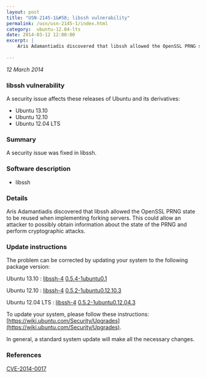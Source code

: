 ```yaml
---
layout: post
title: "USN-2145-1&#58; libssh vulnerability"
permalink: /usn/usn-2145-1/index.html
category:  ubuntu-12.04-lts
date: 2014-03-12 12:00:00
excerpt: |
    Aris Adamantiadis discovered that libssh allowed the OpenSSL PRNG state to be reused when implementing forking servers. This could allow an attacker to possibly obtain information about the state of the PRNG and perform cryptographic attacks. 
    
--- 
```

 
 

*12 March 2014*

### libssh vulnerability

A security issue affects these releases of Ubuntu and its derivatives:

* Ubuntu 13.10
* Ubuntu 12.10
* Ubuntu 12.04 LTS

### Summary

A security issue was fixed in libssh. 

### Software description

* libssh 

### Details

Aris Adamantiadis discovered that libssh allowed the OpenSSL PRNG state to be reused when implementing forking servers. This could allow an attacker to possibly obtain information about the state of the PRNG and perform cryptographic attacks. 

### Update instructions

The problem can be corrected by updating your system to the following package version:

Ubuntu 13.10
 : [libssh-4](https://launchpad.net/ubuntu/+source/libssh) <span> [0.5.4-1ubuntu0.1](https://launchpad.net/ubuntu/+source/libssh/0.5.4-1ubuntu0.1) </span> 

Ubuntu 12.10
 : [libssh-4](https://launchpad.net/ubuntu/+source/libssh) <span> [0.5.2-1ubuntu0.12.10.3](https://launchpad.net/ubuntu/+source/libssh/0.5.2-1ubuntu0.12.10.3) </span> 

Ubuntu 12.04 LTS
 : [libssh-4](https://launchpad.net/ubuntu/+source/libssh) <span> [0.5.2-1ubuntu0.12.04.3](https://launchpad.net/ubuntu/+source/libssh/0.5.2-1ubuntu0.12.04.3) </span> 

To update your system, please follow these instructions: [https://wiki.ubuntu.com/Security/Upgrades](https://wiki.ubuntu.com/Security/Upgrades).

In general, a standard system update will make all the necessary changes. 

### References

 
 [CVE-2014-0017](http://people.ubuntu.com/~ubuntu-security/cve/CVE-2014-0017)
 

